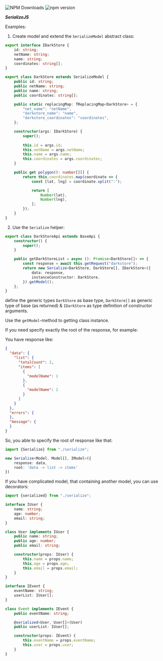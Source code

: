 ![NPM Downloads](https://img.shields.io/npm/dw/@elexpr/serializejs)
![npm version](https://badge.fury.io/js/@elexpr%2Fserializejs.svg)

***SerializeJS***

Examples:

1. Create model and extend the `SerializeModel` abstract class:

```typescript
export interface IDarkStore {
	id: string;
	netName: string;
	name: string;
	coordinates: string[];
}

export class DarkStore extends SerializeModel {
	public id: string;
	public netName: string;
	public name: string;
	public coordinates: string[];

	public static replacingMap: TReplacingMap<DarkStore> = {
		"net_name": "netName",
		"darkstore_name": "name",
		"darkstore_coordinates": "coordinates",
	};

	constructor(args: IDarkStore) {
		super();
        
		this.id = args.id;
		this.netName = args.netName;
		this.name = args.name;
		this.coordinates = args.coordinates;
	}

	public get polygon(): number[][] {
		return this.coordinates.map(coordinate => {
			const [lat, lng] = coordinate.split(":");

			return [
				Number(lat),
				Number(lng),
			];
		});
	}
}
```

2. Use the `Serialize` helper:
```typescript
export class DarkStoreApi extends BaseApi {
	constructor() {
		super();
	}

	public getDarkStoreList = async (): Promise<DarkStore[]> => {
		const response = await this.getRequest("darkstore");
		return new Serialize<DarkStore, DarkStore[], IDarkStore>({
			data: response,
			instanceConstructor: DarkStore,
		}).getModel();
	};
}
```

define the generic types `DarkStore` as base type, `DarkStore[]` as generic type of base (as returned) & `IDarkStore` as type definition of constructor arguments.

Use the `getModel`-method to getting class instance.


If you need specify exactly the root of the response, for example:

You have response like:

```json
{
  "data": {
    "list": {
      "totalCount": 2,
      "items": [
        {
          "modelName": 1
        },
        {
          "modelName": 2
        }
      ]
    }
  },
  "errors": {
  },
  "message": {
  }
}
```

So, you able to specify the root of response like that:

```typescript
import {Serialize} from "./serialize";

new Serialize<Model, Model[], IModel>({
    response: data,
    root: 'data -> list -> items'
})
```

If you have complicated model, that containing another model, you can use decorators:

```typescript
import {serialized} from "./serialize";

interface IUser {
    name: string;
    age: number;
    email: string;
}

class User implements IUser {
    public name: string;
    public age: number;
    public email: string;

    constructor(props: IUser) {
        this.name = props.name;
        this.age = props.age;
        this.email = props.email;
    }
}

interface IEvent {
    eventName: string;
    userList: IUser[];
}

class Event implements IEvent {
    public eventName: string;

    @serialized<User, User[]>(User)
    public userList: IUser[];

    constructor(props: IEvent) {
        this.eventName = props.eventName;
        this.user = props.user;
    }
}
```